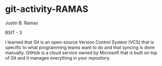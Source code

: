 # git-activity-RAMAS

Justin B. Ramas

BSIT - 3

I learned that Git is an open-source Version Control System (VCS) that is specific to what programming teams want to do and that syncing is done manually. GitHub is a cloud service owned by Microsoft that is built on top of Git and it manages everything in your repository.
